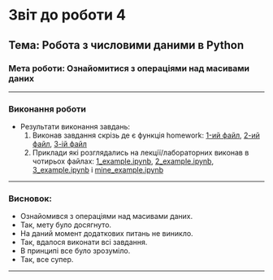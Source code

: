 # Звіт до роботи 4
## Тема: Робота з числовими даними в Python
### Мета роботи: Ознайомитися з операціями над масивами даних

---
### Виконання роботи
* Результати виконання завдань:
    1. Виконав завдання скрізь де є функція homework: [1-ий файл](./1_numpy_types.ipynb), [2-ий файл](./2_numpy_operations.ipynb), [3-ій файл](./3_numpy_statistic.ipynb)
    1. Приклади які розглядались на лекції/лабораторних виконав в чотирьох файлах: [1_example.ipynb](./example/1_example.ipynb), [2_example.ipynb](./example/2_example.ipynb), [3_example.ipynb](./example/3_example.ipynb) і [mine_example.ipynb](./example/mine_example.ipynb)

---
### Висновок:

- Ознайомився з операціями над масивами даних.
- Так, мету було досягнуто.
- На даний момент додаткових питань не виникло.
- Так, вдалося виконати всі завдання.
- В принципі все було зрозуміло.
- Так, все супер.

---